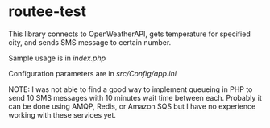 # routee-test

This library connects to OpenWeatherAPI, gets temperature for specified city, and sends SMS message to certain number.

Sample usage is in _index.php_

Configuration parameters are in _src/Config/app.ini_

NOTE: I was not able to find a good way to implement queueing in PHP to send 10 SMS messages with 10 minutes wait time between each. Probably it can be done using AMQP, Redis, or Amazon SQS but I have no experience working with these services yet.
